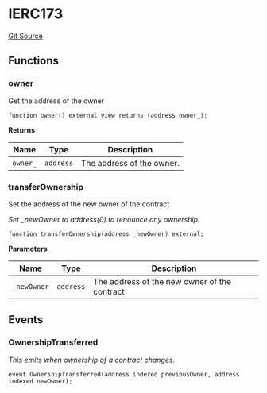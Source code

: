# IERC173
[Git Source](https://github.com/nayms/contracts-v3/blob/08976c385ed293c18988aa46a13c47179dbb0a28/src/interfaces/IERC173.sol)


## Functions
### owner

Get the address of the owner


```solidity
function owner() external view returns (address owner_);
```
**Returns**

|Name|Type|Description|
|----|----|-----------|
|`owner_`|`address`|The address of the owner.|


### transferOwnership

Set the address of the new owner of the contract

*Set _newOwner to address(0) to renounce any ownership.*


```solidity
function transferOwnership(address _newOwner) external;
```
**Parameters**

|Name|Type|Description|
|----|----|-----------|
|`_newOwner`|`address`|The address of the new owner of the contract|


## Events
### OwnershipTransferred
*This emits when ownership of a contract changes.*


```solidity
event OwnershipTransferred(address indexed previousOwner, address indexed newOwner);
```

